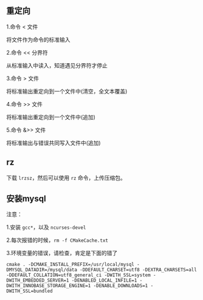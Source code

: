 ## 重定向

1.命令 < 文件

将文件作为命令的标准输入

2.命令 << 分界符

从标准输入中读入，知道遇见分界符才停止

3.命令 > 文件

将标准输出重定向到一个文件中(清空，全文本覆盖)

4.命令 >> 文件

将标准输出重定向到一个文件中(追加)

5.命令 &>> 文件

将标准输出与错误共同写入文件中(追加)

## rz

下载 `lrzsz`，然后可以使用 `rz` 命令，上传压缩包。

## 安装mysql

注意：

1.安装 `gcc*`，以及 `ncurses-devel`

2.每次报错的时候，`rm -f CMakeCache.txt`

3.环境变量的错误，请检查，肯定是下面的错了

```shell
cmake . -DCMAKE_INSTALL_PREFIX=/usr/local/mysql -DMYSQL_DATADIR=/mysql/data -DDEFAULT_CHARSET=utf8 -DEXTRA_CHARSETS=all -DDEFAULT_COLLATION=utf8_general_ci -DWITH_SSL=system -DWITH_EMBEDDED_SERVER=1 -DENABLED_LOCAL_INFILE=1 -DWITH_INNOBASE_STORAGE_ENGINE=1 -DENABLE_DOWNLOADS=1 -DWITH_SSL=bundled
```

